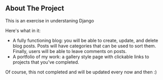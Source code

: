 <!-- ABOUT THE PROJECT -->
## About The Project
This is an exercise in understaning Django 

Here's what in it:
* A fully functioning blog: you will be able to create, update, and delete blog posts. Posts will have categories that can be used to sort them. Finally, users will be able to leave comments on posts.
* A portfolio of my work: a gallery style page with clickable links to projects that you’ve completed.

Of course, this not completed and will be updated every now and then :)

